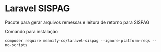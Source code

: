 # Laravel SISPAG
Pacote para gerar arquivos remessas e leitura de retorno para SISPAG




Comando para instalação

`composer require meanify-co/laravel-sispag --ignore-platform-reqs --no-scripts`
